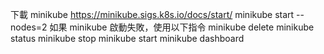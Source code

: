 下載 minikube https://minikube.sigs.k8s.io/docs/start/
minikube start --nodes=2
如果 minikube 啟動失敗，使用以下指令
minikube delete
minikube status
minikube stop
minikube start
minikube dashboard